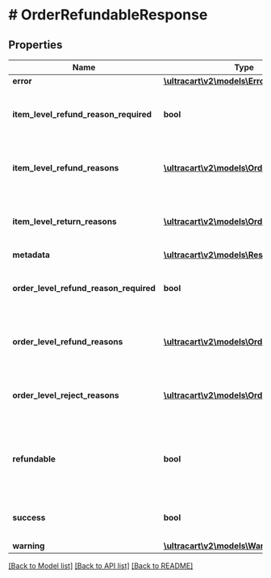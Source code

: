 # # OrderRefundableResponse

## Properties

Name | Type | Description | Notes
------------ | ------------- | ------------- | -------------
**error** | [**\ultracart\v2\models\Error**](Error.md) |  | [optional]
**item_level_refund_reason_required** | **bool** | True if the item level refund reason is required | [optional]
**item_level_refund_reasons** | [**\ultracart\v2\models\OrderReason[]**](OrderReason.md) | Reason codes available at the item level. | [optional]
**item_level_return_reasons** | [**\ultracart\v2\models\OrderReason[]**](OrderReason.md) | Return codes available at the item level. | [optional]
**metadata** | [**\ultracart\v2\models\ResponseMetadata**](ResponseMetadata.md) |  | [optional]
**order_level_refund_reason_required** | **bool** | True if the order level refund reason is required | [optional]
**order_level_refund_reasons** | [**\ultracart\v2\models\OrderReason[]**](OrderReason.md) | Reason codes available at the order level. | [optional]
**order_level_reject_reasons** | [**\ultracart\v2\models\OrderReason[]**](OrderReason.md) | Reject codes available at the order level. | [optional]
**refundable** | **bool** | Whether the order is refundable or not.  Null should be interpreted as false. | [optional]
**success** | **bool** | Indicates if API call was successful | [optional]
**warning** | [**\ultracart\v2\models\Warning**](Warning.md) |  | [optional]

[[Back to Model list]](../../README.md#models) [[Back to API list]](../../README.md#endpoints) [[Back to README]](../../README.md)
